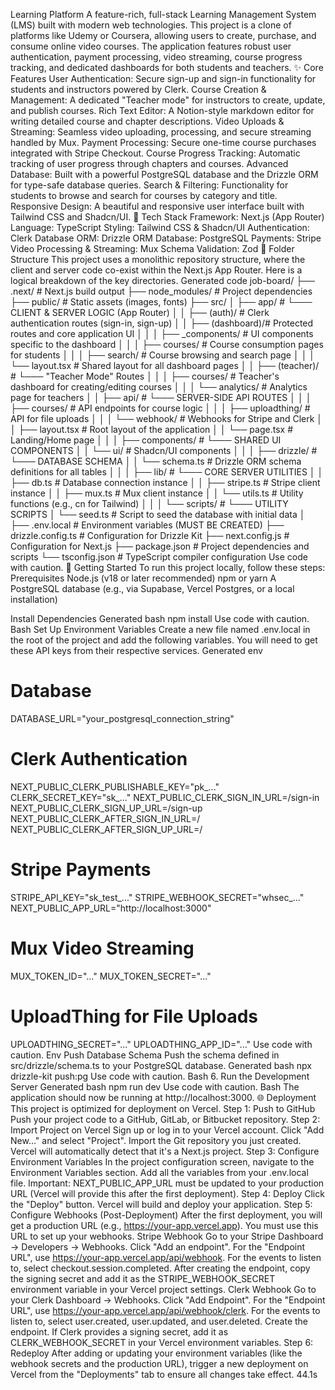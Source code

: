 Learning Platform 
A feature-rich, full-stack Learning Management System (LMS) built with modern web technologies. This project is a clone of platforms like Udemy or Coursera, allowing users to create, purchase, and consume online video courses.
The application features robust user authentication, payment processing, video streaming, course progress tracking, and dedicated dashboards for both students and teachers.
✨ Core Features
User Authentication: Secure sign-up and sign-in functionality for students and instructors powered by Clerk.
Course Creation & Management: A dedicated "Teacher mode" for instructors to create, update, and publish courses.
Rich Text Editor: A Notion-style markdown editor for writing detailed course and chapter descriptions.
Video Uploads & Streaming: Seamless video uploading, processing, and secure streaming handled by Mux.
Payment Processing: Secure one-time course purchases integrated with Stripe Checkout.
Course Progress Tracking: Automatic tracking of user progress through chapters and courses.
Advanced Database: Built with a powerful PostgreSQL database and the Drizzle ORM for type-safe database queries.
Search & Filtering: Functionality for students to browse and search for courses by category and title.
Responsive Design: A beautiful and responsive user interface built with Tailwind CSS and Shadcn/UI.
🚀 Tech Stack
Framework: Next.js (App Router)
Language: TypeScript
Styling: Tailwind CSS & Shadcn/UI
Authentication: Clerk
Database ORM: Drizzle ORM
Database: PostgreSQL
Payments: Stripe
Video Processing & Streaming: Mux
Schema Validation: Zod
📂 Folder Structure
This project uses a monolithic repository structure, where the client and server code co-exist within the Next.js App Router. Here is a logical breakdown of the key directories.
Generated code
job-board/
├── .next/              # Next.js build output
├── node_modules/       # Project dependencies
├── public/             # Static assets (images, fonts)
├── src/
│   ├── app/            # └─── CLIENT & SERVER LOGIC (App Router)
│   │   ├── (auth)/     # Clerk authentication routes (sign-in, sign-up)
│   │   ├── (dashboard)/# Protected routes and core application UI
│   │   │   ├── _components/ # UI components specific to the dashboard
│   │   │   ├── courses/     # Course consumption pages for students
│   │   │   ├── search/      # Course browsing and search page
│   │   │   └── layout.tsx   # Shared layout for all dashboard pages
│   │   ├── (teacher)/  # └─── "Teacher Mode" Routes
│   │   │   ├── courses/     # Teacher's dashboard for creating/editing courses
│   │   │   └── analytics/   # Analytics page for teachers
│   │   ├── api/        # └─── SERVER-SIDE API ROUTES
│   │   │   ├── courses/     # API endpoints for course logic
│   │   │   ├── uploadthing/ # API for file uploads
│   │   │   └── webhook/     # Webhooks for Stripe and Clerk
│   │   ├── layout.tsx  # Root layout of the application
│   │   └── page.tsx    # Landing/Home page
│   │
│   ├── components/     # └─── SHARED UI COMPONENTS
│   │   └── ui/         # Shadcn/UI components
│   │
│   ├── drizzle/        # └─── DATABASE SCHEMA
│   │   └── schema.ts   # Drizzle ORM schema definitions for all tables
│   │
│   ├── lib/            # └─── CORE SERVER UTILITIES
│   │   ├── db.ts       # Database connection instance
│   │   ├── stripe.ts   # Stripe client instance
│   │   ├── mux.ts      # Mux client instance
│   │   └── utils.ts    # Utility functions (e.g., cn for Tailwind)
│   │
│   └── scripts/        # └─── UTILITY SCRIPTS
│       └── seed.ts     # Script to seed the database with initial data
│
├── .env.local          # Environment variables (MUST BE CREATED)
├── drizzle.config.ts   # Configuration for Drizzle Kit
├── next.config.js      # Configuration for Next.js
├── package.json        # Project dependencies and scripts
└── tsconfig.json       # TypeScript compiler configuration
Use code with caution.
🚀 Getting Started
To run this project locally, follow these steps:
 Prerequisites
Node.js (v18 or later recommended)
npm or yarn
A PostgreSQL database (e.g., via Supabase, Vercel Postgres, or a local installation)

Install Dependencies
Generated bash
npm install
Use code with caution.
Bash
Set Up Environment Variables
Create a new file named .env.local in the root of the project and add the following variables. You will need to get these API keys from their respective services.
Generated env
# Database
DATABASE_URL="your_postgresql_connection_string"

# Clerk Authentication
NEXT_PUBLIC_CLERK_PUBLISHABLE_KEY="pk_..."
CLERK_SECRET_KEY="sk_..."
NEXT_PUBLIC_CLERK_SIGN_IN_URL=/sign-in
NEXT_PUBLIC_CLERK_SIGN_UP_URL=/sign-up
NEXT_PUBLIC_CLERK_AFTER_SIGN_IN_URL=/
NEXT_PUBLIC_CLERK_AFTER_SIGN_UP_URL=/

# Stripe Payments
STRIPE_API_KEY="sk_test_..."
STRIPE_WEBHOOK_SECRET="whsec_..."
NEXT_PUBLIC_APP_URL="http://localhost:3000"

# Mux Video Streaming
MUX_TOKEN_ID="..."
MUX_TOKEN_SECRET="..."

# UploadThing for File Uploads
UPLOADTHING_SECRET="..."
UPLOADTHING_APP_ID="..."
Use code with caution.
Env
Push Database Schema
Push the schema defined in src/drizzle/schema.ts to your PostgreSQL database.
Generated bash
npx drizzle-kit push:pg
Use code with caution.
Bash
6. Run the Development Server
Generated bash
npm run dev
Use code with caution.
Bash
The application should now be running at http://localhost:3000.
🌐 Deployment
This project is optimized for deployment on Vercel.
Step 1: Push to GitHub
Push your project code to a GitHub, GitLab, or Bitbucket repository.
Step 2: Import Project on Vercel
Sign up or log in to your Vercel account.
Click "Add New..." and select "Project".
Import the Git repository you just created. Vercel will automatically detect that it's a Next.js project.
Step 3: Configure Environment Variables
In the project configuration screen, navigate to the Environment Variables section.
Add all the variables from your .env.local file. Important: NEXT_PUBLIC_APP_URL must be updated to your production URL (Vercel will provide this after the first deployment).
Step 4: Deploy
Click the "Deploy" button. Vercel will build and deploy your application.
Step 5: Configure Webhooks (Post-Deployment)
After the first deployment, you will get a production URL (e.g., https://your-app.vercel.app). You must use this URL to set up your webhooks.
Stripe Webhook
Go to your Stripe Dashboard -> Developers -> Webhooks.
Click "Add an endpoint".
For the "Endpoint URL", use https://your-app.vercel.app/api/webhook.
For the events to listen to, select checkout.session.completed.
After creating the endpoint, copy the signing secret and add it as the STRIPE_WEBHOOK_SECRET environment variable in your Vercel project settings.
Clerk Webhook
Go to your Clerk Dashboard -> Webhooks.
Click "Add Endpoint".
For the "Endpoint URL", use https://your-app.vercel.app/api/webhook/clerk.
For the events to listen to, select user.created, user.updated, and user.deleted.
Create the endpoint. If Clerk provides a signing secret, add it as CLERK_WEBHOOK_SECRET in your Vercel environment variables.
Step 6: Redeploy
After adding or updating your environment variables (like the webhook secrets and the production URL), trigger a new deployment on Vercel from the "Deployments" tab to ensure all changes take effect.
44.1s
